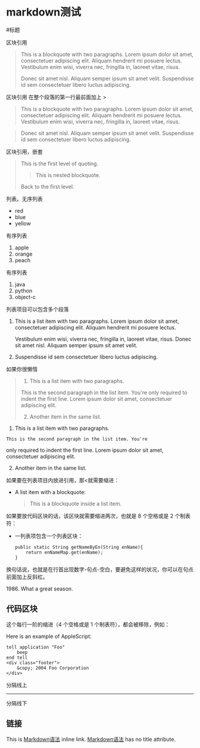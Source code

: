 markdown测试
=======
#标题

区块引用
> This is a blockquote with two paragraphs. Lorem ipsum dolor sit amet,
> consectetuer adipiscing elit. Aliquam hendrerit mi posuere lectus.
> Vestibulum enim wisi, viverra nec, fringilla in, laoreet vitae, risus.
> 
> Donec sit amet nisl. Aliquam semper ipsum sit amet velit. Suspendisse
> id sem consectetuer libero luctus adipiscing.

区块引用 在整个段落的第一行最前面加上 >
> This is a blockquote with two paragraphs. Lorem ipsum dolor sit amet,
consectetuer adipiscing elit. Aliquam hendrerit mi posuere lectus.
Vestibulum enim wisi, viverra nec, fringilla in, laoreet vitae, risus.

> Donec sit amet nisl. Aliquam semper ipsum sit amet velit. Suspendisse
id sem consectetuer libero luctus adipiscing.

区块引用，嵌套
> This is the first level of quoting.
>
> > This is nested blockquote.
>
> Back to the first level.

列表。无序列表

*	red
*	blue
*	yellow

有序列表

1.  apple
2.	orange
3.	peach

有序列表

1.	java
1.	python
1.	object-c

列表项目可以包含多个段落

1.  This is a list item with two paragraphs. Lorem ipsum dolor
    sit amet, consectetuer adipiscing elit. Aliquam hendrerit
    mi posuere lectus.

    Vestibulum enim wisi, viverra nec, fringilla in, laoreet
    vitae, risus. Donec sit amet nisl. Aliquam semper ipsum
    sit amet velit.

2.  Suspendisse id sem consectetuer libero luctus adipiscing.

如果你很懒惰

>1.   This is a list item with two paragraphs.
>
>   This is the second paragraph in the list item. You're
>only required to indent the first line. Lorem ipsum dolor
>sit amet, consectetuer adipiscing elit.
>
>2.   Another item in the same list.


1.   This is a list item with two paragraphs.

    This is the second paragraph in the list item. You're
only required to indent the first line. Lorem ipsum dolor
sit amet, consectetuer adipiscing elit.

2.   Another item in the same list.

如果要在列表项目内放进引用，那&lt;就需要缩进：

*   A list item with a blockquote:

    > This is a blockquote
    > inside a list item.


如果要放代码区块的话，该区块就需要缩进两次，也就是 8 个空格或是 2 个制表符：

*   一列表项包含一个列表区块：

		public static String getNameByEn(String enName){
			return enNameMap.get(enName);
		}


换句话说，也就是在行首出现数字-句点-空白，要避免这样的状况，你可以在句点前面加上反斜杠。

1986\. What a great season.

代码区块
---------

这个每行一阶的缩进（4 个空格或是 1 个制表符），都会被移除，例如：

Here is an example of AppleScript:

    tell application "Foo"
        beep
    end tell
    <div class="footer">
        &copy; 2004 Foo Corporation
    </div>

分隔线上

----
分隔线下

链接
---------

This is [Markdown语法](http://wowubuntu.com/markdown/ "使用语法") inline link.
[Markdown语法](http://wowubuntu.com/markdown/) has no title attribute.